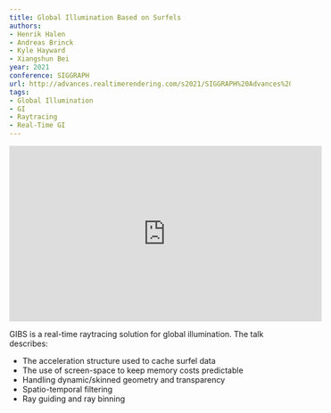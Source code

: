 ```yaml
---
title: Global Illumination Based on Surfels
authors:
- Henrik Halen
- Andreas Brinck
- Kyle Hayward
- Xiangshun Bei
year: 2021
conference: SIGGRAPH
url: http://advances.realtimerendering.com/s2021/SIGGRAPH%20Advances%202021%20-%20Surfel%20GI.pdf
tags:
- Global Illumination
- GI
- Raytracing
- Real-Time GI
---
```


<iframe width="560" height="315" src="https://www.youtube.com/embed/Uea9Wq1XdA4" title="YouTube video player" frameborder="0" allow="accelerometer; autoplay; clipboard-write; encrypted-media; gyroscope; picture-in-picture" allowfullscreen></iframe>

GIBS is a real-time raytracing solution for global illumination. The talk describes:

- The acceleration structure used to cache surfel data
- The use of screen-space to keep memory costs predictable
- Handling dynamic/skinned geometry and transparency
- Spatio-temporal filtering
- Ray guiding and ray binning
